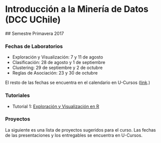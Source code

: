 # Introducción a la Minería de Datos (DCC UChile)

## Semestre Primavera 2017


### Fechas de Laboratorios
- Exploración y Visualización: 7 y 11 de agosto
- Clasificación: 28 de agosto y 1 de septiembre
- Clustering: 29 de septiembre y 2 de octubre
- Reglas de Asociación: 23 y 30 de octubre

El resto de las fechas se encuentra en el calendario en U-Cursos ([link](https://www.u-cursos.cl/ingenieria/2017/2/CC5206/1/enlaces/).)


### Tutoriales
- Tutorial 1: [Exploración y Visualización en R](https://github.com/mquezada/uchile-cc5206/blob/master/tutoriales/tutorial1.Rmd)


### Proyectos

La siguiente es una lista de proyectos sugeridos para el curso. Las fechas de las presentaciones y los entregables se encuentra en U-Cursos.


